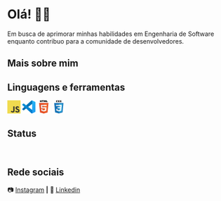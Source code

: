 # Olá! 👨‍💻

Em busca de aprimorar minhas habilidades em Engenharia de Software enquanto contribuo para a comunidade de desenvolvedores.

## Mais sobre mim

## Linguagens e ferramentas

<code><img height="30" src="https://raw.githubusercontent.com/github/explore/80688e429a7d4ef2fca1e82350fe8e3517d3494d/topics/javascript/javascript.png"></code>
<code><img height="30" src="https://raw.githubusercontent.com/github/explore/80688e429a7d4ef2fca1e82350fe8e3517d3494d/topics/visual-studio-code/visual-studio-code.png"></code>
<code><img height="30" src="https://raw.githubusercontent.com/github/explore/80688e429a7d4ef2fca1e82350fe8e3517d3494d/topics/html/html.png"></code>
<code><img height="30" src="https://raw.githubusercontent.com/github/explore/80688e429a7d4ef2fca1e82350fe8e3517d3494d/topics/css/css.png"></code>

## Status

[instagram]: https://www.instagram.com/lucasrsnd1/
[linkedin]: https://www.linkedin.com/in/lucas-resende-a48975288

<br>

## Rede sociais

📷 [Instagram][instagram] **|**
👔 [Linkedin][linkedin]
